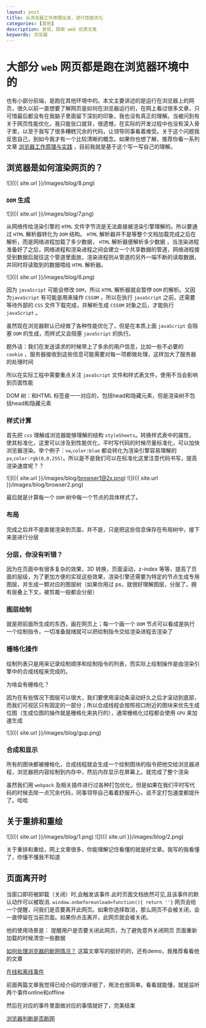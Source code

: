 ```yaml
---
layout: post
title: 从浏览器工作原理出发，进行性能优化
categories: [其他]
description: 发现，探索 web 优质文章
keywords: 浏览器
---
```


# 大部分 `web` 网页都是跑在浏览器环境中的

也有小部分前端，是跑在其他环境中的。本文主要讲述的是运行在浏览器上的网页，很久以前一直想要了解网页是如何在浏览器运行的，在网上看过很多文章，只可惜最后都没有在我脑子里面留下深刻的印象，我也没有真正的理解。当被问到有关于网页性能优化，我只能张口就背，很遗憾，在实际的开发过程中也没有深入骨子里，以至于我写了很多糟糕冗余的代码，让领导同事看着难受。关于这个问题我反思自己，到如今我才有一个比较清晰的概念。如果你也想了解，推荐你看一系列文章 [浏览器工作原理与实践](https://time.geekbang.org/column/article/118205) ，目前我就是基于这个写一写自己的理解。

## 浏览器是如何渲染网页的？

![]({{ site.url }}/images/blog/8.png)

### `DOM` 生成

![]({{ site.url }}/images/blog/7.png)

从网络传给渲染引擎的 `HTML` 文件字节流是无法直接被渲染引擎理解的。所以要通过 `HTML` 解析器转化为 `DOM` 结构。
`HTML` 解析器并不是等整个文档加载完成之后在解析，而是网络进程加载了多少数据， `HTML` 解析器便解析多少数据
，当渲染进程准备好了之后，网络进程和渲染进程之间会建立一个共享数据的管道，网络进程接受到数据后就往这个管道里面放，渲染进程则从管道的另外一端不断的读取数据，并同时将读取到的数据喂给 `HTML` 解析器。

![]({{ site.url }}/images/blog/6.png)

因为 `javaScript` 可能会修改 `DOM`，所以 `HTML` 解析器就会暂停 `DOM` 的解析。又因为`javaScript` 有可能是用来操作 `CSSOM` ，所以在执行 `javaScript` 之前，还需要等待外部的 `CSS` 文件下载完成，并解析生成 `CSSOM` 对象之后，才能执行 `javaScript` 。

虽然现在浏览器默认已经做了各种性能优化了，但是在本质上面 `javaScript` 会阻塞 `DOM` 的生成，而样式又会阻塞 `javaScript` 的执行。

题外话：我们在发送请求的时候带上了多余的用户信息，比如一些不必要的 `cookie` ，服务器接收到这些信息可能需要对每一项都做处理，这样加大了服务器的处理时间

所以在实际工程中需要重点关注 `javaScript` 文件和样式表文件，使用不当会影响到页面性能

DOM 树：和HTML 标签是一一对应的，包括head和隐藏元素，但是渲染树不包括head和隐藏元素
### 样式计算

首先把 `css` 理解成浏览器能够理解的结构 `styleSheets`。转换样式表中的属性，使其标准化，这里可以涉及到性能优化，平时写代码的时候尽量标准化，可以加快浏览器渲染。举个例子：`vw`,`color:blue` 都会转化为渲染引擎容易理解的 `px`,`color:rgb(0,0,255)`。所以是不是我们可以在标准化这里注意代码书写，提高渲染速度呢？？

![]({{ site.url }}/images/blog/browser1@2x.png)
![]({{ site.url }}/images/blog/browser2.png)

最后就是计算每一个 `DOM` 树中每一个节点的具体样式了。

### 布局

完成之后并不是直接渲染到页面，并不是，只是把这些信息保存在布局树中，接下来是进行分层

### 分层，你没有听错？

因为在页面中有很多复杂的效果，3D 转换，页面滚动，z-index 等等，提高了页面的层级，为了更加方便的实现这些效果，渲染引擎还需要为特定的节点生成专用图层，并生成一颗对应的图层树（如果你用过 ps，就很好理解图层，分层了，拥有层叠上下文，被剪裁一般都会分层）

### 图层绘制

就是把前面所生成的东西，画在网页上；每一个画一个 `DOM` 节点可以看成是执行一个绘制指令，一切准备就绪就可以把绘制指令交给渲染进程去渲染了

### 栅格化操作

绘制列表只是用来记录绘制顺序和绘制指令的列表，而实际上绘制操作是由渲染引擎中的合成线程来完成的。

为啥会有栅格化？

因为在有些情况下图层可以很大，我们要使用滚动条滚动好久之后才滚动到底部，而我们可视区只有固定的一部分；所以合成线程会按照视口附近的图块来优先生成位图（生成位图的操作就是栅格化来执行的），通常栅格化过程都会使用 `GPU` 来加速生成

![]({{ site.url }}/images/blog/gup.png)

### 合成和显示

所有的图块都被栅格化，合成线程就会生成一个绘制图块的指令把他交给浏览器进程，浏览器把内容绘制到内存中，然后内存显示在屏幕上。就完成了整个渲染

虽然我们用 `webpack` 及相关插件进行过各种打包优化，但是如果在我们平时写代码的时候去除一点冗余代码，同事领导自己看着舒服开心，说不定打包速度都提升了。哈哈

## 关于重排和重绘

![]({{ site.url }}/images/blog/1.png)
![]({{ site.url }}/images/blog/2.png)

关于重排和重绘，网上文章很多，你能理解记住看懂的就是好文章。我写的我看懂了，你懂不懂我不知道

## 页面离开时

当窗口即将被卸载（关闭）时,会触发该事件.此时页面文档依然可见,且该事件的默认动作可以被取消.
`window.onbeforeunload=function(){ return ''}` 网页会给一个提醒，问我们是否要离开此网页。如果你选择取消，那么网页不会被关闭，会一直停留在当前页面。如果你点击离开，此网页就会被关闭。

他的使用场景是：
提醒用户是否要关闭此网页，为了避免意外关闭网页
页面重新加载的时候清空一些数据

<a href="https://mp.weixin.qq.com/s?__biz=MzAxODE2MjM1MA==&mid=2651576288&idx=2&sn=a87b24ed300de0aee44925b81c4a91dd&chksm=80250021b7528937230debfe045f401e70651bc1a3a39addac12ef76a1613c0a2ddbf4b4480c&scene=27#wechat_redirect">如何处理浏览器的断网情况？</a> 这篇文章写的挺好的的，还有demo，我推荐看看他的文章

<a href="https://developer.mozilla.org/zh-CN/docs/Web/API/NavigatorOnLine/Online_and_offline_events">在线和离线事件</a>


前面两篇文章我觉得已经介绍的很详细了，用法也很简单。看看就能懂，就是监听两个事件online和offline

然后在对应的事件里面做对应的事情就好了，完美结束

<a href="https://codepen.io/qingchuang/pen/xxqdvVM">浏览器判断是否断网</a>